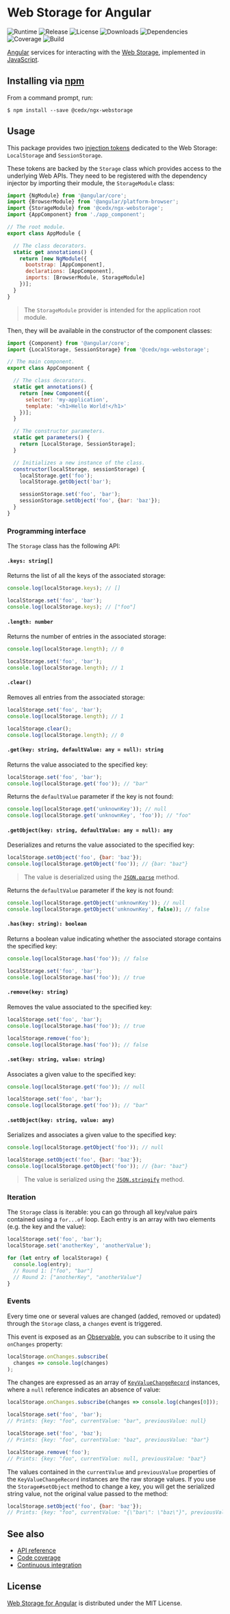 # Web Storage for Angular
![Runtime](https://img.shields.io/badge/angular-%3E%3D4.4-brightgreen.svg) ![Release](https://img.shields.io/npm/v/@cedx/ngx-webstorage.svg) ![License](https://img.shields.io/npm/l/@cedx/ngx-webstorage.svg) ![Downloads](https://img.shields.io/npm/dt/@cedx/ngx-webstorage.svg) ![Dependencies](https://david-dm.org/cedx/ngx-webstorage.svg) ![Coverage](https://coveralls.io/repos/github/cedx/ngx-webstorage/badge.svg) ![Build](https://travis-ci.org/cedx/ngx-webstorage.svg)

[Angular](https://angular.io) services for interacting with the [Web Storage](https://developer.mozilla.org/en-US/docs/Web/API/Storage), implemented in [JavaScript](https://developer.mozilla.org/en-US/docs/Web/JavaScript).

## Installing via [npm](https://www.npmjs.com)
From a command prompt, run:

```shell
$ npm install --save @cedx/ngx-webstorage
```

## Usage
This package provides two [injection tokens](https://angular.io/docs/js/latest/api/core/index/InjectionToken-class.html) dedicated to the Web Storage: `LocalStorage` and `SessionStorage`.

These tokens are backed by the `Storage` class which provides access to the underlying Web APIs. They need to be registered with the dependency injector by importing their module, the `StorageModule` class:

```javascript
import {NgModule} from '@angular/core';
import {BrowserModule} from '@angular/platform-browser';
import {StorageModule} from '@cedx/ngx-webstorage';
import {AppComponent} from './app_component';

// The root module.
export class AppModule {

  // The class decorators.
  static get annotations() {
    return [new NgModule({
      bootstrap: [AppComponent],
      declarations: [AppComponent],
      imports: [BrowserModule, StorageModule]
    })];
  }
}
```

> The `StorageModule` provider is intended for the application root module.

Then, they will be available in the constructor of the component classes:

```javascript
import {Component} from '@angular/core';
import {LocalStorage, SessionStorage} from '@cedx/ngx-webstorage';

// The main component.
export class AppComponent {

  // The class decorators.
  static get annotations() {
    return [new Component({
      selector: 'my-application',
      template: '<h1>Hello World!</h1>'
    })];
  }

  // The constructor parameters.
  static get parameters() {
    return [LocalStorage, SessionStorage];
  }

  // Initializes a new instance of the class.
  constructor(localStorage, sessionStorage) {
    localStorage.get('foo');
    localStorage.getObject('bar');

    sessionStorage.set('foo', 'bar');
    sessionStorage.setObject('foo', {bar: 'baz'});
  }
}
```

### Programming interface
The `Storage` class has the following API:

#### `.keys: string[]`
Returns the list of all the keys of the associated storage:

```javascript
console.log(localStorage.keys); // []

localStorage.set('foo', 'bar');
console.log(localStorage.keys); // ["foo"]
```

#### `.length: number`
Returns the number of entries in the associated storage:

```javascript
console.log(localStorage.length); // 0

localStorage.set('foo', 'bar');
console.log(localStorage.length); // 1
```

#### `.clear()`
Removes all entries from the associated storage:

```javascript
localStorage.set('foo', 'bar');
console.log(localStorage.length); // 1

localStorage.clear();
console.log(localStorage.length); // 0
```

#### `.get(key: string, defaultValue: any = null): string`
Returns the value associated to the specified key:

```javascript
localStorage.set('foo', 'bar');
console.log(localStorage.get('foo')); // "bar"
```

Returns the `defaultValue` parameter if the key is not found:

```javascript
console.log(localStorage.get('unknownKey')); // null
console.log(localStorage.get('unknownKey', 'foo')); // "foo"
```

#### `.getObject(key: string, defaultValue: any = null): any`
Deserializes and returns the value associated to the specified key:

```javascript
localStorage.setObject('foo', {bar: 'baz'});
console.log(localStorage.getObject('foo')); // {bar: "baz"}
```

> The value is deserialized using the [`JSON.parse`](https://developer.mozilla.org/en-US/docs/Web/JavaScript/Reference/Global_Objects/JSON/parse) method.

Returns the `defaultValue` parameter if the key is not found:

```javascript
console.log(localStorage.getObject('unknownKey')); // null
console.log(localStorage.getObject('unknownKey', false)); // false
```

#### `.has(key: string): boolean`
Returns a boolean value indicating whether the associated storage contains the specified key:

```javascript
console.log(localStorage.has('foo')); // false

localStorage.set('foo', 'bar');
console.log(localStorage.has('foo')); // true
```

#### `.remove(key: string)`
Removes the value associated to the specified key:

```javascript
localStorage.set('foo', 'bar');
console.log(localStorage.has('foo')); // true

localStorage.remove('foo');
console.log(localStorage.has('foo')); // false
```

#### `.set(key: string, value: string)`
Associates a given value to the specified key:

```javascript
console.log(localStorage.get('foo')); // null

localStorage.set('foo', 'bar');
console.log(localStorage.get('foo')); // "bar"
```

#### `.setObject(key: string, value: any)`
Serializes and associates a given value to the specified key:

```javascript
console.log(localStorage.getObject('foo')); // null

localStorage.setObject('foo', {bar: 'baz'});
console.log(localStorage.getObject('foo')); // {bar: "baz"}
```

> The value is serialized using the [`JSON.stringify`](https://developer.mozilla.org/en-US/docs/Web/JavaScript/Reference/Global_Objects/JSON/stringify) method.

### Iteration
The `Storage` class is iterable: you can go through all key/value pairs contained using a `for...of` loop. Each entry is an array with two elements (e.g. the key and the value):

```javascript
localStorage.set('foo', 'bar');
localStorage.set('anotherKey', 'anotherValue');

for (let entry of localStorage) {
  console.log(entry);
  // Round 1: ["foo", "bar"]
  // Round 2: ["anotherKey", "anotherValue"]
}
```

### Events
Every time one or several values are changed (added, removed or updated) through the `Storage` class, a `changes` event is triggered.

This event is exposed as an [Observable](http://reactivex.io/intro.html), you can subscribe to it using the `onChanges` property:

```javascript
localStorage.onChanges.subscribe(
  changes => console.log(changes)
);
```

The changes are expressed as an array of [`KeyValueChangeRecord`](https://angular.io/api/core/KeyValueChangeRecord) instances, where a `null` reference indicates an absence of value:

```javascript
localStorage.onChanges.subscribe(changes => console.log(changes[0]));

localStorage.set('foo', 'bar');
// Prints: {key: "foo", currentValue: "bar", previousValue: null}

localStorage.set('foo', 'baz');
// Prints: {key: "foo", currentValue: "baz", previousValue: "bar"}

localStorage.remove('foo');
// Prints: {key: "foo", currentValue: null, previousValue: "baz"}
```

The values contained in the `currentValue` and `previousValue` properties of the `KeyValueChangeRecord` instances are the raw storage values. If you use the `Storage#setObject` method to change a key, you will get the serialized string value, not the original value passed to the method:

```javascript
localStorage.setObject('foo', {bar: 'baz'});
// Prints: {key: "foo", currentValue: "{\"bar\": \"baz\"}", previousValue: null}
```

## See also
- [API reference](https://cedx.github.io/ngx-webstorage)
- [Code coverage](https://coveralls.io/github/cedx/ngx-webstorage)
- [Continuous integration](https://travis-ci.org/cedx/ngx-webstorage)

## License
[Web Storage for Angular](https://github.com/cedx/ngx-webstorage) is distributed under the MIT License.
